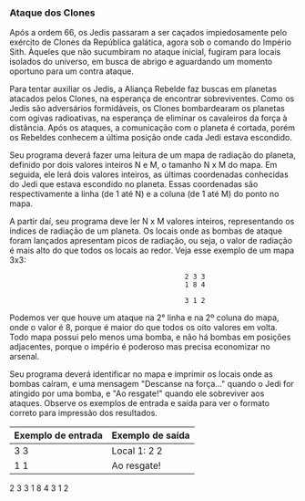 ### Ataque dos Clones
Após a ordem 66, os Jedis passaram a ser caçados impiedosamente pelo exército de Clones da República galática, agora sob o comando do Império Sith. Àqueles que não sucumbiram no ataque inicial, fugiram para locais isolados do universo, em busca de abrigo e aguardando um momento oportuno para um contra ataque.

Para tentar auxiliar os Jedis, a Aliança Rebelde faz buscas em planetas atacados pelos Clones, na esperança de encontrar sobreviventes. Como os Jedis são adversários formidáveis, os Clones bombardearam os planetas com ogivas radioativas, na esperança de eliminar os cavaleiros da força à distância. Após os ataques, a comunicação com o planeta é cortada, porém os Rebeldes conhecem a última posição onde cada Jedi estava escondido.

Seu programa deverá fazer uma leitura de um mapa de radiação do planeta, definido por dois valores inteiros N e M, o tamanho N x M do mapa. Em seguida, ele lerá dois valores inteiros, as últimas coordenadas conhecidas do Jedi que estava escondido no planeta. Essas coordenadas são respectivamente a linha (de 1 até N) e a coluna (de 1 até M) do ponto no mapa.

A partir daí, seu programa deve ler N x M valores inteiros, representando os índices de radiação de um planeta. Os locais onde as bombas de ataque foram lançados apresentam picos de radiação, ou seja, o valor de radiação é mais alto do que todos os locais ao redor. Veja esse exemplo de um mapa 3x3:

                                               2 3 3
                                               1 8 4

                                               3 1 2

Podemos ver que houve um ataque na 2° linha e na 2º coluna do mapa, onde o valor é 8, porque é maior do que todos os oito valores em volta. Todo mapa possui pelo menos uma bomba, e não há bombas em posições adjacentes, porque o império é poderoso mas precisa economizar no arsenal.

Seu programa deverá identificar no mapa e imprimir os locais onde as bombas caíram, e uma mensagem "Descanse na força..." quando o Jedi for atingido por uma bomba, e "Ao resgate!" quando ele sobreviver aos ataques. Observe os exemplos de entrada e saída para ver o formato correto para impressão dos resultados.

| Exemplo de entrada |	Exemplo de saída |
| --- | --- |
3 3 | Local 1: 2 2 |
1 1 | Ao resgate! |
2 3 3
1 8 4
3 1 2	
